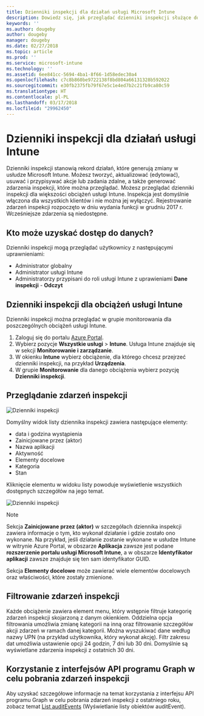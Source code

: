 ```yaml
---
title: Dzienniki inspekcji dla działań usługi Microsoft Intune
description: Dowiedz się, jak przeglądać dzienniki inspekcji służące do rejestrowania działań usługi Microsoft Intune.
keywords: ''
ms.author: dougeby
author: dougeby
manager: dougeby
ms.date: 02/27/2018
ms.topic: article
ms.prod: ''
ms.service: microsoft-intune
ms.technology: ''
ms.assetid: 6ee841cc-5694-4ba1-8f66-1d58edec30a4
ms.openlocfilehash: c7c8b860be9722138f8bd804a66131328b592022
ms.sourcegitcommit: e30fb2375fb79f67e5c1e4ed7b2c21fb9ca80c59
ms.translationtype: HT
ms.contentlocale: pl-PL
ms.lasthandoff: 03/17/2018
ms.locfileid: "29962450"
---
```

# <a name="audit-logs-for-intune-activities"></a>Dzienniki inspekcji dla działań usługi Intune
Dzienniki inspekcji stanowią rekord działań, które generują zmiany w usłudze Microsoft Intune. Możesz tworzyć, aktualizować (edytować), usuwać i przypisywać akcje lub zadania zdalne, a także generować zdarzenia inspekcji, które można przeglądać. Możesz przeglądać dzienniki inspekcji dla większości obciążeń usługi Intune. Inspekcja jest domyślnie włączona dla wszystkich klientów i nie można jej wyłączyć. Rejestrowanie zdarzeń inspekcji rozpoczęto w dniu wydania funkcji w grudniu 2017 r. Wcześniejsze zdarzenia są niedostępne.

## <a name="who-can-access-the-data"></a>Kto może uzyskać dostęp do danych?
Dzienniki inspekcji mogą przeglądać użytkownicy z następującymi uprawnieniami:
- Administrator globalny
- Administrator usługi Intune
- Administratorzy przypisani do roli usługi Intune z uprawieniami **Dane inspekcji** - **Odczyt**

## <a name="audit-logs-for-intune-workloads"></a>Dzienniki inspekcji dla obciążeń usługi Intune
Dzienniki inspekcji można przeglądać w grupie monitorowania dla poszczególnych obciążeń usługi Intune.  
1. Zaloguj się do portalu [Azure Portal](https://portal.azure.com).
2. Wybierz pozycje **Wszystkie usługi** > **Intune**. Usługa Intune znajduje się w sekcji **Monitorowanie i zarządzanie**.
3. W okienku **Intune** wybierz obciążenie, dla którego chcesz przejrzeć dzienniki inspekcji, na przykład **Urządzenia**.
4. W grupie **Monitorowanie** dla danego obciążenia wybierz pozycję **Dzienniki inspekcji**.

## <a name="review-audit-events"></a>Przeglądanie zdarzeń inspekcji
![Dzienniki inspekcji](./media/monitor-audit-logs.png "Dzienniki inspekcji")

Domyślny widok listy dziennika inspekcji zawiera następujące elementy:    

- data i godzina wystąpienia
- Zainicjowane przez (aktor)
- Nazwa aplikacji
- Aktywność
- Elementy docelowe
- Kategoria
- Stan

Kliknięcie elementu w widoku listy powoduje wyświetlenie wszystkich dostępnych szczegółów na jego temat.

![Dzienniki inspekcji](./media/monitor-audit-log-detail.png "Dzienniki inspekcji")

> [!Note]    
> Sekcja **Zainicjowane przez (aktor)** w szczegółach dziennika inspekcji zawiera informacje o tym, kto wykonał działanie i gdzie zostało ono wykonane. Na przykład, jeśli działanie zostanie wykonane w usłudze Intune w witrynie Azure Portal, w obszarze **Aplikacja** zawsze jest podane **rozszerzenie portalu usługi Microsoft Intune**, a w obszarze **Identyfikator aplikacji** zawsze znajduje się ten sam identyfikator GUID. 
>    
> Sekcja **Elementy docelowe** może zawierać wiele elementów docelowych oraz właściwości, które zostały zmienione.  


## <a name="filter-audit-events"></a>Filtrowanie zdarzeń inspekcji
Każde obciążenie zawiera element menu, który wstępnie filtruje kategorię zdarzeń inspekcji skojarzoną z danym okienkiem. Oddzielna opcja filtrowania umożliwia zmianę kategorii na inną oraz filtrowanie szczegółów akcji zdarzeń w ramach danej kategorii. Można wyszukiwać dane według nazwy UPN (na przykład użytkownika, który wykonał akcję). Filtr zakresu dat umożliwia ustawienie opcji 24 godzin, 7 dni lub 30 dni. Domyślnie są wyświetlane zdarzenia inspekcji z ostatnich 30 dni.

## <a name="use-graph-api-to-retrieve-audit-events"></a>Korzystanie z interfejsów API programu Graph w celu pobrania zdarzeń inspekcji
Aby uzyskać szczegółowe informacje na temat korzystania z interfejsu API programu Graph w celu pobrania zdarzeń inspekcji z ostatniego roku, zobacz temat [List auditEvents](https://developer.microsoft.com/en-us/graph/docs/api-reference/beta/api/intune_auditing_auditevent_list) (Wyświetlanie listy obiektów auditEvent).